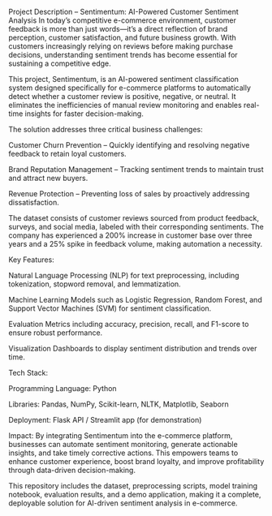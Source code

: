 Project Description – Sentimentum: AI-Powered Customer Sentiment Analysis
In today’s competitive e-commerce environment, customer feedback is more than just words—it’s a direct reflection of brand perception, customer satisfaction, and future business growth. With customers increasingly relying on reviews before making purchase decisions, understanding sentiment trends has become essential for sustaining a competitive edge.

This project, Sentimentum, is an AI-powered sentiment classification system designed specifically for e-commerce platforms to automatically detect whether a customer review is positive, negative, or neutral. It eliminates the inefficiencies of manual review monitoring and enables real-time insights for faster decision-making.

The solution addresses three critical business challenges:

Customer Churn Prevention – Quickly identifying and resolving negative feedback to retain loyal customers.

Brand Reputation Management – Tracking sentiment trends to maintain trust and attract new buyers.

Revenue Protection – Preventing loss of sales by proactively addressing dissatisfaction.

The dataset consists of customer reviews sourced from product feedback, surveys, and social media, labeled with their corresponding sentiments. The company has experienced a 200% increase in customer base over three years and a 25% spike in feedback volume, making automation a necessity.

Key Features:

Natural Language Processing (NLP) for text preprocessing, including tokenization, stopword removal, and lemmatization.

Machine Learning Models such as Logistic Regression, Random Forest, and Support Vector Machines (SVM) for sentiment classification.

Evaluation Metrics including accuracy, precision, recall, and F1-score to ensure robust performance.

Visualization Dashboards to display sentiment distribution and trends over time.

Tech Stack:

Programming Language: Python

Libraries: Pandas, NumPy, Scikit-learn, NLTK, Matplotlib, Seaborn

Deployment: Flask API / Streamlit app (for demonstration)

Impact:
By integrating Sentimentum into the e-commerce platform, businesses can automate sentiment monitoring, generate actionable insights, and take timely corrective actions. This empowers teams to enhance customer experience, boost brand loyalty, and improve profitability through data-driven decision-making.

This repository includes the dataset, preprocessing scripts, model training notebook, evaluation results, and a demo application, making it a complete, deployable solution for AI-driven sentiment analysis in e-commerce.
